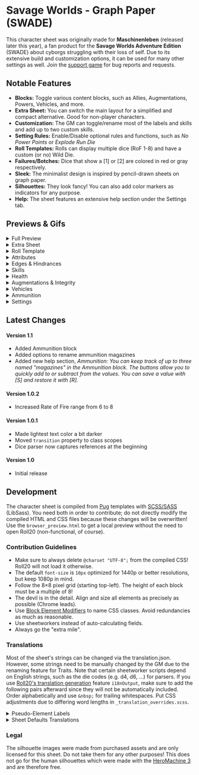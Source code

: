 # Savage Worlds - Graph Paper (SWADE)
This character sheet was originally made for **Maschinenleben** (released later this year), a fan product for the **Savage Worlds Adventure Edition** (SWADE) about cyborgs struggling with their loss of self. Due to its extensive build and customization options, it can be used for many other settings as well. Join the [support game](https://app.roll20.net/join/8488284/oQJGfg) for bug reports and requests.

## Notable Features
* **Blocks:** Toggle various content blocks, such as Allies, Augmentations, Powers, Vehicles, and more.
* **Extra Sheet:** You can switch the main layout for a simplified and compact alternative. Good for non-player characters.
* **Customization:** The GM can toggle/rename most of the labels and skills and add up to two custom skills.
* **Setting Rules:** Enable/Disable optional rules and functions, such as *No Power Points* or *Explode Run Die*
* **Roll Templates:** Rolls can display multiple dice (RoF 1-8) and have a custom (or no) Wild Die.
* **Failures/Botches:** Dice that show a [1] or [2] are colored in red or gray respectively.
* **Sleek:** The minimalist design is inspired by pencil-drawn sheets on graph paper.
* **Silhouettes:** They look fancy! You can also add color markers as indicators for any purpose.
* **Help:** The sheet features an extensive help section under the Settings tab.

## Previews & Gifs
<details>
  <summary>Full Preview</summary>

  ![Full Preview](https://raw.githubusercontent.com/Tetrakern/roll20-character-sheets/master/Savage%20Worlds%20-%20Graph%20Paper/SavageWorldsGraphPaper.jpg)
</details>

<details>
  <summary>Extra Sheet</summary>

  ![Extra Sheet](https://raw.githubusercontent.com/Tetrakern/roll20-character-sheets/master/Savage%20Worlds%20-%20Graph%20Paper/SavageWorldsGraphPaper_Extra.png)
</details>

<details>
  <summary>Roll Template</summary>

  ![Roll Template](https://raw.githubusercontent.com/Tetrakern/roll20-character-sheets/master/Savage%20Worlds%20-%20Graph%20Paper/SavageWorldsGraphPaper_Roll.png)
</details>

<details>
  <summary>Attributes</summary>

  ![Attributes](https://raw.githubusercontent.com/Tetrakern/roll20-character-sheets/master/Savage%20Worlds%20-%20Graph%20Paper/gifs/attributes.gif)
</details>

<details>
  <summary>Edges & Hindrances</summary>

  ![Edges & Hindrances](https://github.com/Tetrakern/roll20-character-sheets/blob/master/Savage%20Worlds%20-%20Graph%20Paper/gifs/features.gif)
</details>

<details>
  <summary>Skills</summary>

  ![Skills](https://raw.githubusercontent.com/Tetrakern/roll20-character-sheets/master/Savage%20Worlds%20-%20Graph%20Paper/gifs/skills.gif)
</details>

<details>
  <summary>Health</summary>

  ![Health](https://raw.githubusercontent.com/Tetrakern/roll20-character-sheets/master/Savage%20Worlds%20-%20Graph%20Paper/gifs/health.gif)
</details>

<details>
  <summary>Augmentations & Integrity</summary>

  ![Augmentations & Integrity](https://raw.githubusercontent.com/Tetrakern/roll20-character-sheets/master/Savage%20Worlds%20-%20Graph%20Paper/gifs/augmentations.gif)
</details>

<details>
  <summary>Vehicles</summary>

  ![Vehicles](https://raw.githubusercontent.com/Tetrakern/roll20-character-sheets/master/Savage%20Worlds%20-%20Graph%20Paper/gifs/vehicles.gif)
</details>

<details>
  <summary>Ammunition</summary>

  ![Ammunition](https://raw.githubusercontent.com/Tetrakern/roll20-character-sheets/master/Savage%20Worlds%20-%20Graph%20Paper/gifs/ammunition.gif)
</details>

<details>
  <summary>Settings</summary>

  ![Settings](https://raw.githubusercontent.com/Tetrakern/roll20-character-sheets/master/Savage%20Worlds%20-%20Graph%20Paper/gifs/settings.gif)
</details>

## Latest Changes
#### Version 1.1
* Added Ammunition block
* Added options to rename ammunition magazines
* Added new help section, *Ammunition: You can keep track of up to three named "magazines" in the Ammunition block. The buttons allow you to quickly add to or subtract from the values. You can save a value with [S] and restore it with [R].*
#### Version 1.0.2
* Increased Rate of Fire range from 6 to 8
#### Version 1.0.1
* Made lightest text color a bit darker
* Moved `transition` property to class scopes
* Dice parser now captures references at the beginning
#### Version 1.0
* Initial release

## Development
The character sheet is compiled from [Pug](https://pugjs.org/api/getting-started.html) templates with [SCSS/SASS](https://sass-lang.com/guide) (LibSass). You need both in order to contribute; do not directly modify the compiled HTML and CSS files because these changes will be overwritten! Use the `browser_preview.html` to get a local preview without the need to open Roll20 (non-functional, of course).

### Contribution Guidelines
* Make sure to always delete `@charset "UTF-8";` from the compiled CSS! Roll20 will not load it otherwise.
* The default `font-size` is `10px` optimized for 1440p or better resolutions, but keep 1080p in mind.
* Follow the 8×8 pixel grid (starting top-left). The height of each block must be a multiple of 8!
* The devil is in the detail. Align and size all elements as precisely as possible (Chrome leads).
* Use [Block Element Modifiers](http://getbem.com/naming/) to name CSS classes. Avoid redundancies as much as reasonable.
* Use sheetworkers instead of auto-calculating fields.
* Always go the "extra mile".

### Translations
Most of the sheet's strings can be changed via the translation.json. However, some strings need to be manually changed by the GM due to the renaming feature for Traits. Note that certain sheetworker scripts depend on English strings, such as the die codes (e.g. d4, d6, ...) for parsers. If you use [Roll20's translation generation](https://roll20.zendesk.com/hc/en-us/articles/360037773493-Character-Sheet-Translation#CharacterSheetTranslation-StepTwo,GeneratingtheTranslationFile) feature `i18nOutput`, make sure to add the following pairs afterward since they will not be automatically included. Order alphabetically and use `&nbsp;` for trailing whitespaces. Put CSS adjustments due to differing word lengths in `_translation_overrides.scss`.

<details>
  <summary>Pseudo-Element Labels</summary>

```
"settings-tab-styles": "Styles",
"settings-tab-setup": "Setup",
"settings-tab-blocks": "Blocks",
"settings-tab-skills": "Skills",
"settings-tab-help": "Help",
"tab-skills": "Skills",
"tab-advancements": "Advancements",
"tab-notebook": "Notebook",
"tab-settings": "Settings",
"skill-track-die-label-d4-2": "2",
"skill-track-die-label-d4": "4",
"skill-track-die-label-d6": "6",
"skill-track-die-label-d8": "8",
"skill-track-die-label-d10": "10",
"skill-track-die-label-d12": "12",
```
</details>

<details>
  <summary>Sheet Defaults Translations</summary>

```
  "defaults-block-show-allies": "[Block] Show Allies",
  "defaults-block-show-allies-description": "Keep track of allied characters with a barebone mini sheet.",
  "defaults-block-show-ammunition": "[Block] Show Ammunition",
  "defaults-block-show-ammunition-description": "Keep track of your loaded ammunition for three weapons.",
  "defaults-block-show-augmentations": "[Block] Show Augmentations",
  "defaults-block-show-augmentations-description": "Install augmentations/cyberware and keep track of the Loss/Strain.",
  "defaults-block-show-engrams": "[Block] Show Engrams",
  "defaults-block-show-engrams-description": "Special programs or hardware to execute Hacking actions.",
  "defaults-block-show-integrity": "[Block] Show Integrity",
  "defaults-block-show-integrity-description": "Quantifies mental health/sanity and keeps track of mental afflictions. Maschinenleben.",
  "defaults-block-show-power": "[Block] Show Power/Energy",
  "defaults-block-show-power-description": "The energy/mana/etc. reserves of a character.",
  "defaults-block-show-powerarmors": "[Block] Show Power Armors",
  "defaults-block-show-powerarmors-description": "Vehicles and their modifications/weapons.",
  "defaults-block-show-powers": "[Block] Show Powers/Spells",
  "defaults-block-show-powers-description": "The known powers/spells of a character.",
  "defaults-block-show-vehicles": "[Block] Show Vehicles",
  "defaults-block-show-vehicles-description": "Vehicles and their modifications/weapons.",
  "defaults-block-show-walkers": "[Block] Show Walkers",
  "defaults-block-show-walkers-description": "Walkers/Mechs and their modifications/weapons.<h4 style='margin-top: 24px;'>Show/Hide Skills</h4><p style='margin-bottom: 16px; max-width: 640px;'>You can show or hide skills from the list in accordance with the played Game Setting. This can also be done manually for each individual sheet in its Settings tab. There are two custom skills that can be renamed and modified within the sheet as well, for example to make specialized skills (e.g. specific weapons with custom bonus or Wild Die).</p>",
  "defaults-function-explode-run-die": "[Function] Explode Run Die",
  "defaults-function-explode-run-die-description": "Makes the run die Ace.",
  "defaults-function-query-skill-dice-rof": "[Function] Query Skill Dice/RoF",
  "defaults-function-query-skill-dice-rof-description": "Skill rolls will always query the amount of skill dice.",
  "defaults-function-running-ignores-wounds": "[Function] Running Ignores Wounds",
  "defaults-function-running-ignores-wounds-description": "Wound penalties are not subtracted from the run die.<h4 style='margin-top: 24px;'>Show/Hide Blocks</h4><p style='margin-bottom: 16px; max-width: 640px;'>You can show or hide content blocks in accordance with the played Game Setting. This can also be done manually for each individual sheet in its Settings tab. Some blocks that were designed for Maschinenleben, such as Augmentations and Engrams, can be adapted for other purposes as well.</p>",
  "defaults-rename-attribute-agi": "[Rename] Attribute: AGI to&nbsp;",
  "defaults-rename-attribute-agi-description": "Renamed via the attribute <b style='user-select: all; font-family: monospace; white-space: nowrap;'>rename_agi</b>.",
  "defaults-rename-attribute-agility": "[Rename] Attribute: Agility to&nbsp;",
  "defaults-rename-attribute-agility-description": "Renamed via the attribute <b style='user-select: all; font-family: monospace; white-space: nowrap;'>rename_agility</b>.",
  "defaults-rename-attribute-sma": "[Rename] Attribute: SMA to&nbsp;",
  "defaults-rename-attribute-sma-description": "Renamed via the attribute <b style='user-select: all; font-family: monospace; white-space: nowrap;'>rename_sma</b>.",
  "defaults-rename-attribute-smarts": "[Rename] Attribute: Smarts to&nbsp;",
  "defaults-rename-attribute-smarts-description": "Renamed via the attribute <b style='user-select: all; font-family: monospace; white-space: nowrap;'>rename_smarts</b>.",
  "defaults-rename-attribute-spi": "[Rename] Attribute: SPI to&nbsp;",
  "defaults-rename-attribute-spi-description": "Renamed via the attribute <b style='user-select: all; font-family: monospace; white-space: nowrap;'>rename_spi</b>.",
  "defaults-rename-attribute-spirit": "[Rename] Attribute: Spirit to&nbsp;",
  "defaults-rename-attribute-spirit-description": "Renamed via the attribute <b style='user-select: all; font-family: monospace; white-space: nowrap;'>rename_spirit</b>.",
  "defaults-rename-attribute-str": "[Rename] Attribute: STR to&nbsp;",
  "defaults-rename-attribute-str-description": "Renamed via the attribute <b style='user-select: all; font-family: monospace; white-space: nowrap;'>rename_str</b>.",
  "defaults-rename-attribute-strength": "[Rename] Attribute: Strength to&nbsp;",
  "defaults-rename-attribute-strength-description": "Renamed via the attribute <b style='user-select: all; font-family: monospace; white-space: nowrap;'>rename_strength</b>.",
  "defaults-rename-attribute-vig": "[Rename] Attribute: VIG to&nbsp;",
  "defaults-rename-attribute-vig-description": "Renamed via the attribute <b style='user-select: all; font-family: monospace; white-space: nowrap;'>rename_vig</b>.<h4 style='margin-top: 24px;'>Rename Skills</h4><p style='margin-bottom: 16px; max-width: 640px;'>You can rename the labels of each skill, best kept below 15 characters due to layout constrains. This can also be done manually with the <b style='font-family: monospace; white-space: nowrap;'>@{rename_attribute}</b> for each individual sheet. Note that changing the label does not affect the reference <b style='font-family: monospace;'>@{attribute}</b> for rolls. They will always be in English.</p>",
  "defaults-rename-attribute-vigor": "[Rename] Attribute: Vigor to&nbsp;",
  "defaults-rename-attribute-vigor-description": "Renamed via the attribute <b style='user-select: all; font-family: monospace; white-space: nowrap;'>rename_vigor</b>.",
  "defaults-rename-block-allies": "[Rename] Block: Allies to&nbsp;",
  "defaults-rename-block-allies-description": "Renamed via the attribute <b style='user-select: all; font-family: monospace; white-space: nowrap;'>rename_block_allies</b>.",
  "defaults-rename-block-apparel": "[Rename] Block: Apparel to&nbsp;",
  "defaults-rename-block-apparel-description": "Renamed via the attribute <b style='user-select: all; font-family: monospace; white-space: nowrap;'>rename_block_apparel</b>.",
  "defaults-rename-block-ammunition": "[Rename] Block: Ammunition to&nbsp;",
  "defaults-rename-block-ammunition-description": "Renamed via the attribute <b style='user-select: all; font-family: monospace; white-space: nowrap;'>rename_block_ammunition</b>.",
  "defaults-rename-block-augmentations": "[Rename] Block: Augmentations to&nbsp;",
  "defaults-rename-block-augmentations-description": "Renamed via the attribute <b style='user-select: all; font-family: monospace; white-space: nowrap;'>rename_block_augmentations</b>.",
  "defaults-rename-block-engrams": "[Rename] Block: Engrams to&nbsp;",
  "defaults-rename-block-engrams-description": "Renamed via the attribute <b style='user-select: all; font-family: monospace; white-space: nowrap;'>rename_block_engrams</b>.",
  "defaults-rename-block-integrity": "[Rename] Block: Integrity to&nbsp;",
  "defaults-rename-block-integrity-description": "Renamed via the attribute <b style='user-select: all; font-family: monospace; white-space: nowrap;'>rename_block_integrity</b>.",
  "defaults-rename-block-inventory": "[Rename] Block: Inventory to&nbsp;",
  "defaults-rename-block-inventory-description": "Renamed via the attribute <b style='user-select: all; font-family: monospace; white-space: nowrap;'>rename_block_inventory</b>.",
  "defaults-rename-block-power": "[Rename] Block: Power to&nbsp;",
  "defaults-rename-block-power-description": "Renamed via the attribute <b style='user-select: all; font-family: monospace; white-space: nowrap;'>rename_block_power</b>.",
  "defaults-rename-block-powerarmors": "[Rename] Block: Power Armors to&nbsp;",
  "defaults-rename-block-powerarmors-description": "Renamed via the attribute <b style='user-select: all; font-family: monospace; white-space: nowrap;'>rename_block_powerarmors</b>.",
  "defaults-rename-block-powers": "[Rename] Block: Powers to&nbsp;",
  "defaults-rename-block-powers-description": "Renamed via the attribute <b style='user-select: all; font-family: monospace; white-space: nowrap;'>rename_block_powers</b>.",
  "defaults-rename-block-quick-notes": "[Rename] Block: Quick Notes to&nbsp;",
  "defaults-rename-block-quick-notes-description": "Renamed via the attribute <b style='user-select: all; font-family: monospace; white-space: nowrap;'>rename_block_quick_notes</b>.",
  "defaults-rename-block-vehicles": "[Rename] Block: Vehicles to&nbsp;",
  "defaults-rename-block-vehicles-description": "Renamed via the attribute <b style='user-select: all; font-family: monospace; white-space: nowrap;'>rename_block_vehicles</b>.",
  "defaults-rename-block-walkers": "[Rename] Block: Walkers to&nbsp;",
  "defaults-rename-block-walkers-description": "Renamed via the attribute <b style='user-select: all; font-family: monospace; white-space: nowrap;'>rename_block_walkers</b>.",
  "defaults-rename-block-weapons": "[Rename] Block: Weapons to&nbsp;",
  "defaults-rename-block-weapons-description": "Renamed via the attribute <b style='user-select: all; font-family: monospace; white-space: nowrap;'>rename_block_weapons</b>.<h4 style='margin-top: 24px;'>Rename Integrity Hindrances (Maschinenleben)</h4><p style='margin-bottom: 16px; max-width: 640px;'>You can rename the Hindrances caused by the loss of Integrity (Sanity, Purity, etc.). This can also be done manually with the <b style='font-family: monospace; white-space: nowrap;'>@{rename_integrity-attribute}</b> for each individual sheet. Note that they activate in intervals with each fraction of 10 below 70 — Discord triggers on 69.9 or lower, Dissonance on 59.9 or lower, and so forth.</p>",
  "defaults-rename-integrity-alienation": "[Rename] Integrity: Alienation to&nbsp;",
  "defaults-rename-integrity-alienation-description": "Renamed via the attribute <b style='user-select: all; font-family: monospace; white-space: nowrap;'>rename_alienation</b>.",
  "defaults-rename-integrity-depersonalization": "[Rename] Integrity: Depersonalization to&nbsp;",
  "defaults-rename-integrity-depersonalization-description": "Renamed via the attribute <b style='user-select: all; font-family: monospace; white-space: nowrap;'>rename_depersonalization</b>.",
  "defaults-rename-integrity-derealization": "[Rename] Integrity: Derealization to&nbsp;",
  "defaults-rename-integrity-derealization-description": "Renamed via the attribute <b style='user-select: all; font-family: monospace; white-space: nowrap;'>rename_derealization</b>.",
  "defaults-rename-integrity-discord": "[Rename] Integrity: Discord to&nbsp;",
  "defaults-rename-integrity-discord-description": "Renamed via the attribute <b style='user-select: all; font-family: monospace; white-space: nowrap;'>rename_discord</b>.",
  "defaults-rename-integrity-dissonance": "[Rename] Integrity: Dissonance to&nbsp;",
  "defaults-rename-integrity-dissonance-description": "Renamed via the attribute <b style='user-select: all; font-family: monospace; white-space: nowrap;'>rename_dissonance</b>.",
  "defaults-rename-integrity-ego-death": "[Rename] Integrity: Ego Death to&nbsp;",
  "defaults-rename-integrity-ego-death-description": "Renamed via the attribute <b style='user-select: all; font-family: monospace; white-space: nowrap;'>rename_ego_death</b>.",
  "defaults-rename-integrity-psychosis": "[Rename] Integrity: Psychosis to&nbsp;",
  "defaults-rename-integrity-psychosis-description": "Renamed via the attribute <b style='user-select: all; font-family: monospace; white-space: nowrap;'>rename_psychosis</b>.",
  "defaults-rename-integrity-seizures": "[Rename] Integrity: Seizures to&nbsp;",
  "defaults-rename-integrity-seizures-description": "Renamed via the attribute <b style='user-select: all; font-family: monospace; white-space: nowrap;'>rename_seizures</b>.",
  "defaults-rename-label-age": "[Rename] Label: Age to&nbsp;",
  "defaults-rename-label-age-description": "Renamed via the attribute <b style='user-select: all; font-family: monospace; white-space: nowrap;'>rename_label_age</b> (e.g. Number or Incarnation).",
  "defaults-rename-label-bits": "[Rename] Label: #Bits to&nbsp;",
  "defaults-rename-label-bits-description": "Renamed via the attribute <b style='user-select: all; font-family: monospace; white-space: nowrap;'>rename_label_bits</b> (e.g. Money or Gold).<h4 style='margin-top: 24px;'>Rename Blocks</h4><p style='margin-bottom: 16px; max-width: 640px;'>You can rename the blocks to better fit the Game Setting, such as \"Powers\" to \"Talismans\" or \"Walkers\" to \"Frames\". This can also be done manually with the <b style='font-family: monospace; white-space: nowrap;'>@{rename_block_attribute}</b> for each individual sheet.</p>",
  "defaults-rename-label-exp": "[Rename] Label: EXP to&nbsp;",
  "defaults-rename-label-exp-description": "Renamed via the attribute <b style='user-select: all; font-family: monospace; white-space: nowrap;'>rename_label_exp</b> (e.g. Karma or Gems).",
  "defaults-rename-label-eyes": "[Rename] Label: Eyes to&nbsp;",
  "defaults-rename-label-eyes-description": "Renamed via the attribute <b style='user-select: all; font-family: monospace; white-space: nowrap;'>rename_label_eyes</b> (e.g. Sensors or Optics).",
  "defaults-rename-label-gender": "[Rename] Label: Gender to&nbsp;",
  "defaults-rename-label-gender-description": "Renamed via the attribute <b style='user-select: all; font-family: monospace; white-space: nowrap;'>rename_label_gender</b> (e.g. Sex or Version).",
  "defaults-rename-label-hair": "[Rename] Label: Hair to&nbsp;",
  "defaults-rename-label-hair-description": "Renamed via the attribute <b style='user-select: all; font-family: monospace; white-space: nowrap;'>rename_label_hair</b> (e.g. Horns or Mane).",
  "defaults-rename-label-height": "[Rename] Label: Height to&nbsp;",
  "defaults-rename-label-height-description": "Renamed via the attribute <b style='user-select: all; font-family: monospace; white-space: nowrap;'>rename_label_height</b> (e.g. Scale or Length).",
  "defaults-rename-label-level": "[Rename] Label: Level to&nbsp;",
  "defaults-rename-label-level-description": "Renamed via the attribute <b style='user-select: all; font-family: monospace; white-space: nowrap;'>rename_label_level</b> (e.g. Circle or Year).",
  "defaults-rename-label-name": "[Rename] Label: Name to&nbsp;",
  "defaults-rename-label-name-description": "Renamed via the attribute <b style='user-select: all; font-family: monospace; white-space: nowrap;'>rename_label_name</b> (e.g. Alias or Codename).",
  "defaults-rename-label-origin": "[Rename] Label: Origin to&nbsp;",
  "defaults-rename-label-origin-description": "Renamed via the attribute <b style='user-select: all; font-family: monospace; white-space: nowrap;'>rename_label_origin</b> (e.g. Race or Species).",
  "defaults-rename-label-rank": "[Rename] Label: Rank to&nbsp;",
  "defaults-rename-label-rank-description": "Renamed via the attribute <b style='user-select: all; font-family: monospace; white-space: nowrap;'>rename_label_rank</b> (e.g. Grade or Titel).",
  "defaults-rename-label-weight": "[Rename] Label: Weight to&nbsp;",
  "defaults-rename-label-weight-description": "Renamed via the attribute <b style='user-select: all; font-family: monospace; white-space: nowrap;'>rename_label_weight</b> (e.g. Mass or Your Mom).",
  "defaults-rename-skill-academics": "[Rename] Skill: Academics to&nbsp;",
  "defaults-rename-skill-academics-description": "Renamed via the attribute <b style='user-select: all; font-family: monospace; white-space: nowrap;'>rename_academics</b>.",
  "defaults-rename-skill-athletics": "[Rename] Skill: Athletics to&nbsp;",
  "defaults-rename-skill-athletics-description": "Renamed via the attribute <b style='user-select: all; font-family: monospace; white-space: nowrap;'>rename_athletics</b>.",
  "defaults-rename-skill-boating": "[Rename] Skill: Boating to&nbsp;",
  "defaults-rename-skill-boating-description": "Renamed via the attribute <b style='user-select: all; font-family: monospace; white-space: nowrap;'>rename_boating</b>.",
  "defaults-rename-skill-common-knowledge": "[Rename] Skill: Common Knowl. to&nbsp;",
  "defaults-rename-skill-common-knowledge-description": "Renamed via the attribute <b style='user-select: all; font-family: monospace; white-space: nowrap;'>rename_common_knowledge</b>.",
  "defaults-rename-skill-custom-skill-1": "[Rename] Skill: Custom Skill #1 to&nbsp;",
  "defaults-rename-skill-custom-skill-1-description": "Can be renamed directly in the sheet's Settings tab.",
  "defaults-rename-skill-custom-skill-2": "[Rename] Skill: Custom Skill #2 to&nbsp;",
  "defaults-rename-skill-custom-skill-2-description": "Can be renamed directly in the sheet's Settings tab.<h4 style='margin-top: 24px;'>Rename Labels</h4><p style='margin-bottom: 16px; max-width: 640px;'>You can rename the labels at the top of the sheet, such as \"Name\" to \"Alias\" or \"Origin\" to \"Race\". This can also be done manually with the <b style='font-family: monospace; white-space: nowrap;'>@{rename_label_attribute}</b> for each individual sheet. Note that the labels are separated from the actual fields and do not affect the references (e.g. <b style='font-family: monospace;'>@{name}</b>). They will always be in English.</p>",
  "defaults-rename-skill-driving": "[Rename] Skill: Driving to&nbsp;",
  "defaults-rename-skill-driving-description": "Renamed via the attribute <b style='user-select: all; font-family: monospace; white-space: nowrap;'>rename_driving</b>.",
  "defaults-rename-skill-electronics": "[Rename] Skill: Electronics to&nbsp;",
  "defaults-rename-skill-electronics-description": "Renamed via the attribute <b style='user-select: all; font-family: monospace; white-space: nowrap;'>rename_electronics</b>.",
  "defaults-rename-skill-faith": "[Rename] Skill: Faith to&nbsp;",
  "defaults-rename-skill-faith-description": "Renamed via the attribute <b style='user-select: all; font-family: monospace; white-space: nowrap;'>rename_faith</b>.",
  "defaults-rename-skill-fighting": "[Rename] Skill: Fighting to&nbsp;",
  "defaults-rename-skill-fighting-description": "Renamed via the attribute <b style='user-select: all; font-family: monospace; white-space: nowrap;'>rename_fighting</b>.",
  "defaults-rename-skill-focus": "[Rename] Skill: Focus to&nbsp;",
  "defaults-rename-skill-focus-description": "Renamed via the attribute <b style='user-select: all; font-family: monospace; white-space: nowrap;'>rename_focus</b>.",
  "defaults-rename-skill-gambling": "[Rename] Skill: Gambling to&nbsp;",
  "defaults-rename-skill-gambling-description": "Renamed via the attribute <b style='user-select: all; font-family: monospace; white-space: nowrap;'>rename_gambling</b>.",
  "defaults-rename-skill-hacking": "[Rename] Skill: Hacking to&nbsp;",
  "defaults-rename-skill-hacking-description": "Renamed via the attribute <b style='user-select: all; font-family: monospace; white-space: nowrap;'>rename_hacking</b>.",
  "defaults-rename-skill-healing": "[Rename] Skill: Healing to&nbsp;",
  "defaults-rename-skill-healing-description": "Renamed via the attribute <b style='user-select: all; font-family: monospace; white-space: nowrap;'>rename_healing</b>.",
  "defaults-rename-skill-intimidation": "[Rename] Skill: Intimidation to&nbsp;",
  "defaults-rename-skill-intimidation-description": "Renamed via the attribute <b style='user-select: all; font-family: monospace; white-space: nowrap;'>rename_intimidation</b>.",
  "defaults-rename-skill-language": "[Rename] Skill: Language to&nbsp;",
  "defaults-rename-skill-language-description": "Renamed via the attribute <b style='user-select: all; font-family: monospace; white-space: nowrap;'>rename_language</b>.",
  "defaults-rename-skill-magic": "[Rename] Skill: Magic to&nbsp;",
  "defaults-rename-skill-magic-description": "Renamed via the attribute <b style='user-select: all; font-family: monospace; white-space: nowrap;'>rename_magic</b>.",
  "defaults-rename-skill-notice": "[Rename] Skill: Notice to&nbsp;",
  "defaults-rename-skill-notice-description": "Renamed via the attribute <b style='user-select: all; font-family: monospace; white-space: nowrap;'>rename_notice</b>.",
  "defaults-rename-skill-occult": "[Rename] Skill: Occult to&nbsp;",
  "defaults-rename-skill-occult-description": "Renamed via the attribute <b style='user-select: all; font-family: monospace; white-space: nowrap;'>rename_occult</b>.",
  "defaults-rename-skill-performance": "[Rename] Skill: Performance to&nbsp;",
  "defaults-rename-skill-performance-description": "Renamed via the attribute <b style='user-select: all; font-family: monospace; white-space: nowrap;'>rename_performance</b>.",
  "defaults-rename-skill-persuasion": "[Rename] Skill: Persuasion to&nbsp;",
  "defaults-rename-skill-persuasion-description": "Renamed via the attribute <b style='user-select: all; font-family: monospace; white-space: nowrap;'>rename_persuasion</b>.",
  "defaults-rename-skill-piloting": "[Rename] Skill: Piloting to&nbsp;",
  "defaults-rename-skill-piloting-description": "Renamed via the attribute <b style='user-select: all; font-family: monospace; white-space: nowrap;'>rename_piloting</b>.",
  "defaults-rename-skill-psionics": "[Rename] Skill: Psionics to&nbsp;",
  "defaults-rename-skill-psionics-description": "Renamed via the attribute <b style='user-select: all; font-family: monospace; white-space: nowrap;'>rename_psionics</b>.",
  "defaults-rename-skill-repair": "[Rename] Skill: Repair to&nbsp;",
  "defaults-rename-skill-repair-description": "Renamed via the attribute <b style='user-select: all; font-family: monospace; white-space: nowrap;'>rename_repair</b>.",
  "defaults-rename-skill-research": "[Rename] Skill: Research to&nbsp;",
  "defaults-rename-skill-research-description": "Renamed via the attribute <b style='user-select: all; font-family: monospace; white-space: nowrap;'>rename_research</b>.",
  "defaults-rename-skill-riding": "[Rename] Skill: Riding to&nbsp;",
  "defaults-rename-skill-riding-description": "Renamed via the attribute <b style='user-select: all; font-family: monospace; white-space: nowrap;'>rename_riding</b>.",
  "defaults-rename-skill-science": "[Rename] Skill: Science to&nbsp;",
  "defaults-rename-skill-science-description": "Renamed via the attribute <b style='user-select: all; font-family: monospace; white-space: nowrap;'>rename_science</b>.",
  "defaults-rename-skill-shooting": "[Rename] Skill: Shooting to&nbsp;",
  "defaults-rename-skill-shooting-description": "Renamed via the attribute <b style='user-select: all; font-family: monospace; white-space: nowrap;'>rename_shooting</b>.",
  "defaults-rename-skill-spellcasting": "[Rename] Skill: Spellcasting to&nbsp;",
  "defaults-rename-skill-spellcasting-description": "Renamed via the attribute <b style='user-select: all; font-family: monospace; white-space: nowrap;'>rename_spellcasting</b>.",
  "defaults-rename-skill-stealth": "[Rename] Skill: Stealth to&nbsp;",
  "defaults-rename-skill-stealth-description": "Renamed via the attribute <b style='user-select: all; font-family: monospace; white-space: nowrap;'>rename_stealth</b>.",
  "defaults-rename-skill-survival": "[Rename] Skill: Survival to&nbsp;",
  "defaults-rename-skill-survival-description": "Renamed via the attribute <b style='user-select: all; font-family: monospace; white-space: nowrap;'>rename_survival</b>.",
  "defaults-rename-skill-taunt": "[Rename] Skill: Taunt to&nbsp;",
  "defaults-rename-skill-taunt-description": "Renamed via the attribute <b style='user-select: all; font-family: monospace; white-space: nowrap;'>rename_taunt</b>.",
  "defaults-rename-skill-thievery": "[Rename] Skill: Thievery to&nbsp;",
  "defaults-rename-skill-thievery-description": "Renamed via the attribute <b style='user-select: all; font-family: monospace; white-space: nowrap;'>rename_thievery</b>.",
  "defaults-rename-skill-weird-science": "[Rename] Skill: Weird Science to&nbsp;",
  "defaults-rename-skill-weird-science-description": "Renamed via the attribute <b style='user-select: all; font-family: monospace; white-space: nowrap;'>rename_weird_science</b>.",
  "defaults-rule-augmentation-strain": "[Rule] Augmentation Strain",
  "defaults-rule-augmentation-strain-description": "Use the Strain rules from the Science Fiction Companion (SFC 29).",
  "defaults-rule-no-power-points": "[Rule] No Power Points",
  "defaults-rule-no-power-points-description": "Use the No Power Points Setting Rule (SWADE 140).",
  "defaults-skill-show-boating": "[Skill] Show Boating Skill",
  "defaults-skill-show-boating-description": "Show the Boating (Agility) skill.",
  "defaults-skill-show-custom-skill-1": "[Skill] Show Custom Skill #1",
  "defaults-skill-show-custom-skill-1-description": "Show the Custom Skill #1, which can be renamed further down.",
  "defaults-skill-show-custom-skill-2": "[Skill] Show Custom Skill #2",
  "defaults-skill-show-custom-skill-2-description": "Show the Custom Skill #2, which can be renamed further down.<h4 style='margin-top: 24px;'>Rename Attributes</h4><p style='margin-bottom: 16px; max-width: 640px;'>You can rename the labels of each attribute and its abbreviation (max. 3 characters). This can also be done manually with the <b style='font-family: monospace; white-space: nowrap;'>@{rename_attribute}</b> for each individual sheet. Note that changing the label does not affect the reference <b style='font-family: monospace;'>@{attribute}</b> for rolls. They will always be in English.</p>",
  "defaults-skill-show-driving": "[Skill] Show Driving Skill",
  "defaults-skill-show-driving-description": "Show the Driving (Agility) skill.",
  "defaults-skill-show-electronics": "[Skill] Show Electronics Skill",
  "defaults-skill-show-electronics-description": "Show the Electronics (Smarts) skill.",
  "defaults-skill-show-faith": "[Skill] Show Faith Skill",
  "defaults-skill-show-faith-description": "Show the Faith (Spirit) skill.",
  "defaults-skill-show-focus": "[Skill] Show Focus Skill",
  "defaults-skill-show-focus-description": "Show the Focus (Spirit) skill.",
  "defaults-skill-show-language": "[Skill] Show Language Skill",
  "defaults-skill-show-language-description": "Show the Language (Smarts) skill.",
  "defaults-skill-show-magic": "[Skill] Show MAGIC Skill",
  "defaults-skill-show-magic-description": "Show the MAGIC (Smarts) skill. Maschinenleben.",
  "defaults-skill-show-occult": "[Skill] Show Occult Skill",
  "defaults-skill-show-occult-description": "Show the Occult (Smarts) skill.",
  "defaults-skill-show-piloting": "[Skill] Show Piloting Skill",
  "defaults-skill-show-piloting-description": "Show the Piloting (Agility) skill.",
  "defaults-skill-show-psionics": "[Skill] Show Psionics Skill",
  "defaults-skill-show-psionics-description": "Show the Psionics (Smarts) skill.",
  "defaults-skill-show-riding": "[Skill] Show Riding Skill",
  "defaults-skill-show-riding-description": "Show the Riding (Agility) skill.",
  "defaults-skill-show-spellcasting": "[Skill] Show Spellcasting Skill",
  "defaults-skill-show-spellcasting-description": "Show the Spellcasting (Smarts) skill.",
  "defaults-skill-show-weird-science": "[Skill] Show Weird Science Skill",
  "defaults-skill-show-weird-science-description": "Show the Weird Science (Smarts) skill."
```
</details>

### Legal
The silhouette images were made from purchased assets and are only licensed for this sheet. Do not take them for any other purposes! This does not go for the human silhouettes which were made with the [HeroMachine 3](http://www.heromachine.com/heromachine-3-lab/) and are therefore free.

